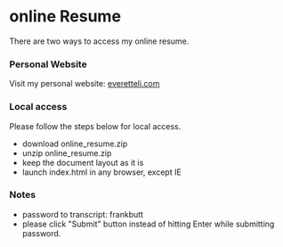 # online Resume
There are two ways to access my online resume.
### Personal Website
Visit my personal website: [everetteli.com](http://everetteli.com)
### Local access
Please follow the steps below for local access.
* download online_resume.zip
* unzip online_resume.zip
* keep the document layout as it is
* launch index.html in any browser, except IE

### Notes
* password to transcript: frankbutt
* please click "Submit" button instead of hitting Enter while submitting password.
